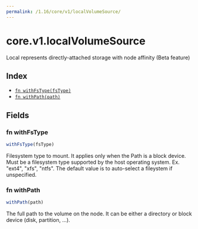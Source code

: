```yaml
---
permalink: /1.16/core/v1/localVolumeSource/
---
```


# core.v1.localVolumeSource

Local represents directly-attached storage with node affinity (Beta feature)

## Index

* [`fn withFsType(fsType)`](#fn-withfstype)
* [`fn withPath(path)`](#fn-withpath)

## Fields

### fn withFsType

```ts
withFsType(fsType)
```

Filesystem type to mount. It applies only when the Path is a block device. Must be a filesystem type supported by the host operating system. Ex. "ext4", "xfs", "ntfs". The default value is to auto-select a fileystem if unspecified.

### fn withPath

```ts
withPath(path)
```

The full path to the volume on the node. It can be either a directory or block device (disk, partition, ...).
